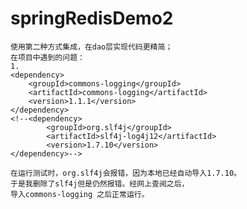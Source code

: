 # springRedisDemo2
    使用第二种方式集成，在dao层实现代码更精简；
    在项目中遇到的问题：
    1.
    <dependency>
        <groupId>commons-logging</groupId>
        <artifactId>commons-logging</artifactId>
        <version>1.1.1</version>
    </dependency>
    <!--<dependency>
            <groupId>org.slf4j</groupId>
            <artifactId>slf4j-log4j12</artifactId>
            <version>1.7.10</version>
    </dependency>-->
    
    在运行测试时，org.slf4j会报错，因为本地已经自动导入1.7.10。
    于是我删除了slf4j但是仍然报错。经网上查阅之后，
    导入commons-logging 之后正常运行。